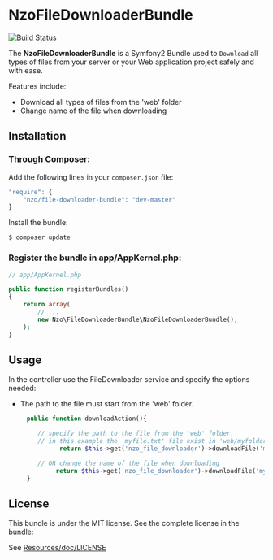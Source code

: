 NzoFileDownloaderBundle
=====================

[![Build Status](https://travis-ci.org/NAYZO/NzoFileDownloaderBundle.svg?branch=master)](https://travis-ci.org/NAYZO/NzoFileDownloaderBundle)

The **NzoFileDownloaderBundle** is a Symfony2 Bundle used to ``Download`` all types of files from your server or your Web application project safely and with ease.

Features include:

- Download all types of files from the 'web' folder
- Change name of the file when downloading


Installation
------------

### Through Composer:

Add the following lines in your `composer.json` file:

``` js
"require": {
    "nzo/file-downloader-bundle": "dev-master"
}
```
Install the bundle:

```
$ composer update
```

### Register the bundle in app/AppKernel.php:

``` php
// app/AppKernel.php

public function registerBundles()
{
    return array(
        // ...
        new Nzo\FileDownloaderBundle\NzoFileDownloaderBundle(),
    );
}
```

Usage
-----

In the controller use the FileDownloader service and specify the options needed:

- The path to the file must start from the 'web' folder.

```php
     public function downloadAction(){

        // specify the path to the file from the 'web' folder.
        // in this example the 'myfile.txt' file exist in 'web/myfolder/myfile.txt'
              return $this->get('nzo_file_downloader')->downloadFile('myfolder/myfile.txt');

        // OR change the name of the file when downloading
             return $this->get('nzo_file_downloader')->downloadFile('myfolder/myfile.txt', 'newName.txt');
     }
```

License
-------

This bundle is under the MIT license. See the complete license in the bundle:

See [Resources/doc/LICENSE](https://github.com/NAYZO/NzoFileDownloaderBundle/blob/master/Resources/doc/LICENSE)